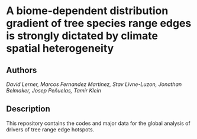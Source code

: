 # A biome-dependent distribution gradient of tree species range edges is strongly dictated by climate spatial heterogeneity 

## Authors
_David Lerner, Marcos Fernandez Martinez, Stav Livne-Luzon, Jonathan Belmaker, Josep Peñuelas, Tamir Klein_

## Description 

This repository contains the codes and major data for the global analysis of drivers of tree range edge hotspots.


